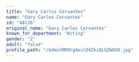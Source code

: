 ```yaml
---
title: "Gary Carlos Cervantes"
name: "Gary Carlos Cervantes"
id: "48136"
original_name: "Gary Carlos Cervantes"
known_for_department: "Acting"
gender: "2"
adult: "false"
profile_path: "/bdmnlMM9tgAevlO4ZkiQLGZW0XD.jpg"
---
```

